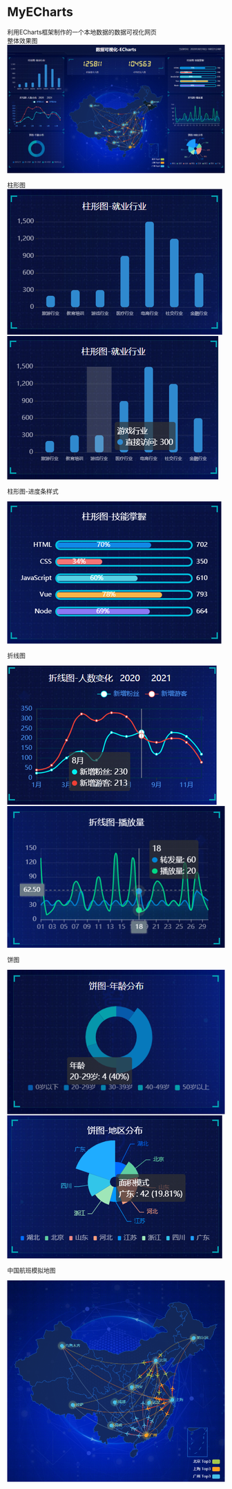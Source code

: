 # MyECharts
利用ECharts框架制作的一个本地数据的数据可视化网页  
整体效果图
![image](images/Finally.jpg)  

柱形图  
![image](images/柱形图.jpg)  
![image](images/柱形图2.jpg)

柱形图-进度条样式

![image](images/柱形图-进度条样式.jpg)

折线图

![image](images/折线图.jpg)
![image](images/折线图2.jpg) 


饼图

![image](images/饼图1.jpg) 
![image](images/饼图-南丁格尔图.jpg)

中国航班模拟地图

![image](images/中国地图.jpg)
